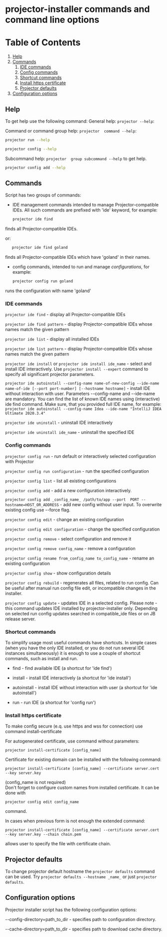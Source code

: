 # projector-installer commands and command line options


# Table of Contents
1. [Help](#Help)
2. [Commands](#Commands)
    1. [IDE commands](#IDE-commands)
    2. [Config commands](#Config-commands)
    3. [Shortcut commands](#Shortcut-commands)
    4. [Install https certificate](#Install-https-certificate)
    5. [Projector defaults](#Projector-defaults)
4. [Configuration options](#Configuration-options)


## Help 

To get help use the following command:
General help: ```projector --help```:
 
Command or command group help: ```projector  command --help```:
```bash
projector run --help

projector config --help
```

Subcommand help: ```projector  group subcommand --help``` to get help.

```bash
projector config add --help
```

## Commands 

Script has two groups of commands:

- IDE management commands intended to manage Projector-compatible IDEs.
  All such commands are prefixed with 'ide' keyword, for example:
    
    ```bash
    projector ide find 
    ``` 
   
finds all Projector-compatible IDEs. 
 
or:

```bash
   projector ide find goland
``` 
 
finds all Projector-compatible IDEs which have 'goland' in their names.

- config commands, intended to run and manage _configurations_, for example:
    ```bash 
    projector config run goland
   ``` 
    
runs the configuration with name 'goland'


### IDE commands
`projector ide find` - display all Projector-compatible IDEs

`projector ide find pattern` - display Projector-compatible IDEs whose names match the given pattern

`projector ide list` - display all installed IDEs

`projector ide list pattern` - display Projector-compatible IDEs whose names match the given pattern

`projector ide install` or `projector ide install ide_name` - select and install IDE interactively. 
Use `projector install --expert` command to specify all significant projector parameters.  
 
`projector ide autoinstall --config-name name-of-new-config --ide-name name-of-ide [--port port-number] [--hostname hostname]`  - 
install IDE without interaction with user. Parameters --config-name and --ide-name are mandatory. You can find the list of known IDE names using 
(interactive) ide find command. Make sure, that you provided full IDE name, for example: 
`projector ide autoinstall --config-name Idea --ide-name "IntelliJ IDEA Ultimate 2020.3.4"` 

`projector ide uninstall` - uninstall IDE interactively 

`projector ide uninstall ide_name` - uninstall the specified IDE 

### Config commands 
`projector config run` - run default or interactively selected configuration with Projector
 
`projector config run configuration` - run the specified configuration

`projector config list` - list all existing configurations
 
`projector config add` - add a new configuration interactively.

`projector config add _config_name_ /path/to/app --port  PORT --hostname=HOST_OR_ADDRESS` - add new config 
without user input. To overwrite existing config use --force flag.

`projector config edit` - change an existing configuration

`projector config edit configuration` - change the specified configuration

`projector config remove` - select configuration and remove it 

`projector config remove config_name` - remove a configuration

`projector config rename from_config_name to_config_name` - rename an existing configuration

`projector config show` - show configuration details

`projector config rebuild` - regenerates all files, related to run config. 
Can be useful after manual run config file edit, or incompatible changes in the installer. 

`projector config update` - updates IDE in a selected config. Please note - 
this command updates IDE installed by projector-installer only. Depending on selected run config 
updates searched in compatible_ide files or on JB release server. 

### Shortcut commands

To simplify usage most useful commands have shortcuts. In simple cases 
(when you have the only IDE installed, or you do not run several IDE instances simultaneously) 
it is enough to use a couple of shortcut commands, such as install and run.

- find  - find available IDE (a shortcut for 'ide find')
 
- install - install IDE interactively (a shortcut for 'ide install')

- autoinstall - install IDE without interaction with user (a shortcut for 'ide autoinstall')

- run - run IDE (a shortcut for 'config run')

### Install https certificate

To make config secure (e.q. use https and wss for connection) use command install-certificate

For autogenerated certificate, use command without parameters:
```
projector install-certificate [config_name] 
```

Certificate for existing domain can be installed with the following command: 

```
projector install-certificate [config_name] --certificate server.cert --key server.key 
```
(config_name is not required)   
Don't forget to configure custom names from installed certificate.
It can be done with 
```
projector config edit config_name 
```
command.

In cases when previous form is not enough the extended command: 
``` 
projector install-certificate [config_name] --certificate server.cert --key server.key --chain chain.pem 
```
allows user to specify the file with certificate chain.

## Projector defaults 
To change projector default hostname the `projector defaults` command can be used.
Try `projector defaults --hostname _name_` or just `projector defaults`.


## Configuration options
Projector installer script has the following configuration options:

--config-directory=path_to_dir - specifies path to configuration directory.

--cache-directory=path_to_dir - specifies path to download cache directory.
